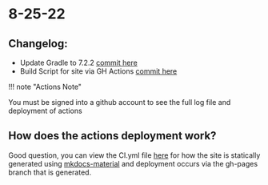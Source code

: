 # 8-25-22

## Changelog:
- Update Gradle to 7.2.2 [commit here](https://github.com/PCHS-ProjectProgramming/Android-POS/commit/3200fd8f90dc103dbbaca6960527a43b3844b324)
- Build Script for site via GH Actions [commit here](https://github.com/PCHS-ProjectProgramming/Android-POS/commit/3200fd8f90dc103dbbaca6960527a43b3844b324)

!!! note "Actions Note" 

You must be signed into a github account to see the full log file and deployment of actions 

## How does the actions deployment work?
Good question, you can view the CI.yml file [here](https://github.com/PCHS-ProjectProgramming/POS-Docs/blob/main/.github/workflows/ci.yml) for how the site is statically generated using [mkdocs-material](https://www.bing.com/ck/a?!&&p=d16ac83ace49ba37JmltdHM9MTY2MTkwMTE3NiZpZ3VpZD1jZTZkMjViYi1lMmMyLTQyYTktOWM3Ny1hYWM3ZGQyZGI1MDMmaW5zaWQ9NTE3MA&ptn=3&hsh=3&fclid=483b03db-28b9-11ed-a5b3-7cbd296531e6&u=a1aHR0cHM6Ly9zcXVpZGZ1bmsuZ2l0aHViLmlvL21rZG9jcy1tYXRlcmlhbC8&ntb=1) and deployment occurs via the gh-pages branch that is generated.
